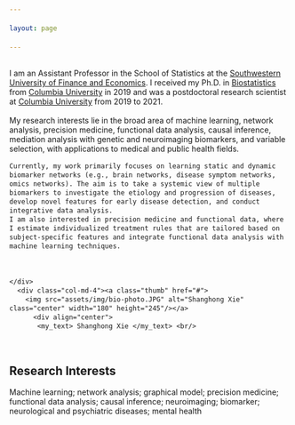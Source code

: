 ```yaml
---

layout: page

---
```



<div class="container">
<div class="row">&nbsp;</div>
<div class="row">
	<div class="col-md-8">
	I am an Assistant Professor in the School of Statistics at the <a href = "https://e.swufe.edu.cn/"> Southwestern University of Finance and Economics</a>. I received my Ph.D. in <a href = "https://www.publichealth.columbia.edu/academics/departments/biostatistics"> Biostatistics</a> from <a href = "https://www.columbia.edu/"> Columbia University</a> in 2019 and was a postdoctoral research scientist at <a href = "https://www.columbia.edu/"> Columbia University</a> from 2019 to 2021. <br/><br/>
        My research interests lie in the broad area of machine learning, network analysis, precision medicine, functional data analysis, causal inference, mediation analysis with genetic and neuroimaging biomarkers, and variable selection, with applications to medical and public health fields. 
		
	Currently, my work primarily focuses on learning static and dynamic biomarker networks (e.g., brain networks, disease symptom networks, omics networks). The aim is to take a systemic view of multiple biomarkers to investigate the etiology and progression of diseases, develop novel features for early disease detection, and conduct integrative data analysis.
	I am also interested in precision medicine and functional data, where I estimate individualized treatment rules that are tailored based on subject-specific features and integrate functional data analysis with machine learning techniques.


		
	</div>
      <div class="col-md-4"><a class="thumb" href="#">
		<img src="assets/img/bio-photo.JPG" alt="Shanghong Xie" class="center" width="180" height="245"/></a>
	      <div align="center">
	       <my_text> Shanghong Xie </my_text> <br/>
  </div>
	      
</div>
</div>
</div>	
<br/>

## Research Interests
Machine learning; network analysis; graphical model; precision medicine; functional data analysis; causal inference; neuroimaging; biomarker; neurological and psychiatric diseases; mental health





